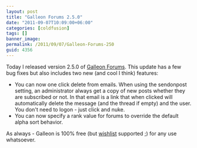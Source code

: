 ```yaml
---
layout: post
title: "Galleon Forums 2.5.0"
date: "2011-09-07T10:09:00+06:00"
categories: [coldfusion]
tags: []
banner_image: 
permalink: /2011/09/07/Galleon-Forums-250
guid: 4356
---
```


Today I released version 2.5.0 of <a href="http://galleon.riaforge.org">Galleon Forums</a>. This update has a few bug fixes but also includes two new (and cool I think) features:

<ul>
<li>You can now one click delete from emails. When using the sendonpost setting, an administrator always get a copy of new posts whether they are subscribed or not. In that email is a link that when clicked will automatically delete the message (and the thread if empty) and the user. You don't need to logon - just click and nuke.
<li>You can now specify a rank value for forums to override the default alpha sort behavior. 
</ul>

As always - Galleon is 100% free (but <a href="http://www.amazon.com/o/registry/2TCL1D08EZEYE">wishlist</a> supported ;) for any use whatsoever.